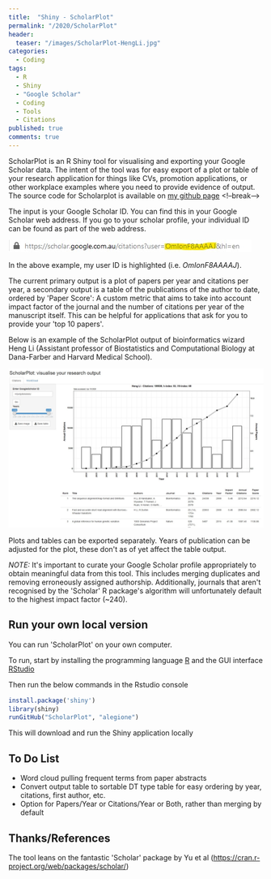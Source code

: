 ```yaml
---
title:  "Shiny - ScholarPlot"
permalink: "/2020/ScholarPlot"
header:
  teaser: "/images/ScholarPlot-HengLi.jpg"
categories:
  - Coding
tags:
  - R
  - Shiny
  - "Google Scholar"
  - Coding
  - Tools
  - Citations
published: true
comments: true
---
```


ScholarPlot is an R Shiny tool for visualising and exporting your Google Scholar data. The intent of the tool was for easy export of a plot or table of your research application for things like CVs, promotion applications, or other workplace examples where you need to provide evidence of output.
The source code for Scholarplot is available on [my github page](https://github.com/alegione/ScholarPlot)
<!–break–>

The input is your Google Scholar ID. You can find this in your Google Scholar web address.
If you go to your scholar profile, your individual ID can be found as part of the web address.

![Example URL](/images/ScholarPlot-ExampleURL.jpg)

In the above example, my user ID is highlighted (i.e. *OmIonF8AAAAJ*).

The current primary output is a plot of papers per year and citations per year, a secondary output is a table of the publications of the author to date, ordered by 'Paper Score': A custom metric that aims to take into account impact factor of the journal and the number of citations per year of the manuscript itself. This can be helpful for applications that ask for you to provide your 'top 10 papers'.

Below is an example of the ScholarPlot output of bioinformatics wizard Heng Li (Assistant professor of Biostatistics and Computational Biology at Dana-Farber and Harvard Medical School).

![Heng Li ScholarPlot Example](/images/ScholarPlot-HengLi.jpg)

Plots and tables can be exported separately. Years of publication can be adjusted for the plot, these don't as of yet affect the table output.

*NOTE:* It's important to curate your Google Scholar profile appropriately to obtain meaningful data from this tool. This includes merging duplicates and removing erroneously assigned authorship.
Additionally, journals that aren't recognised by the 'Scholar' R package's algorithm will unfortunately default to the highest impact factor (~240).

## Run your own local version

You can run 'ScholarPlot' on your own computer.

To run, start by installing the programming language [R](https://cran.rstudio.com/) and the GUI interface [RStudio](https://rstudio.com/products/rstudio/download/)

Then run the below commands in the Rstudio console
```R
install.package('shiny')
library(shiny)
runGitHub("ScholarPlot", "alegione")
```

This will download and run the Shiny application locally

## To Do List
- Word cloud pulling frequent terms from paper abstracts
- Convert output table to sortable DT type table for easy ordering by year, citations, first author, etc.
- Option for Papers/Year or Citations/Year or Both, rather than merging by default


## Thanks/References
The tool leans on the fantastic 'Scholar' package by Yu et al (https://cran.r-project.org/web/packages/scholar/)
